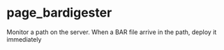 # page_bardigester
Monitor a path on the server. When a BAR file arrive in the path, deploy it immediately
